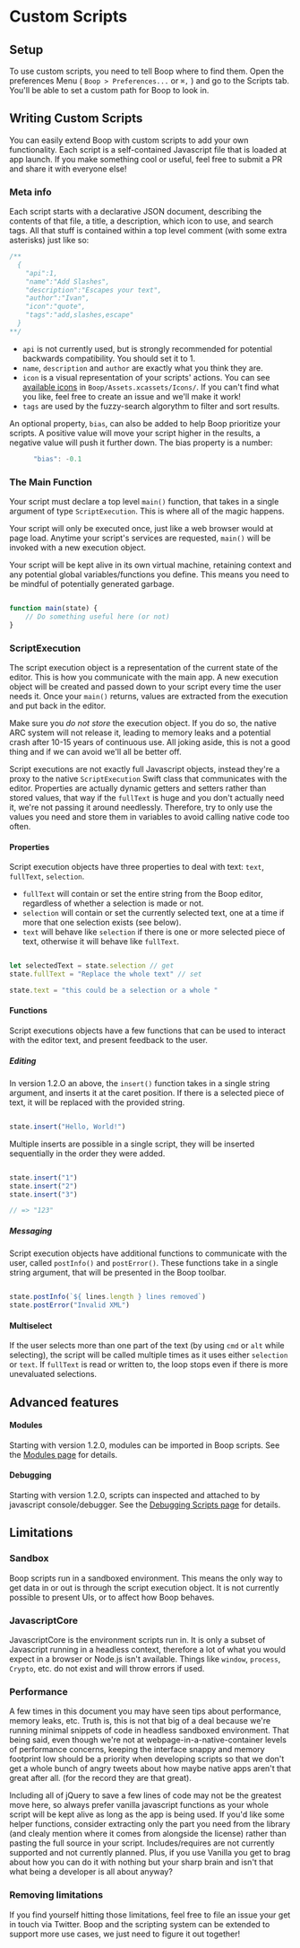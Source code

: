 # Custom Scripts


## Setup

To use custom scripts, you need to tell Boop where to find them. Open the preferences Menu ( `Boop > Preferences...` or `⌘,` ) and go to the Scripts tab. You'll be able to set a custom path for Boop to look in.


## Writing Custom Scripts

You can easily extend Boop with custom scripts to add your own functionality. Each script is a self-contained Javascript file that is loaded at app launch. If you make something cool or useful, feel free to submit a PR and share it with everyone else!

### Meta info

Each script starts with a declarative JSON document, describing the contents of that file, a title, a description, which icon to use, and search tags. All that stuff is contained within a top level comment (with some extra asterisks) just like so:

```javascript
/**
  {
    "api":1,
    "name":"Add Slashes",
    "description":"Escapes your text",
    "author":"Ivan",
    "icon":"quote",
    "tags":"add,slashes,escape"
  }
**/
```

* `api` is not currently used, but is strongly recommended for potential backwards compatibility. You should set it to 1.
* `name`, `description` and `author` are exactly what you think they are.
* `icon` is a visual representation of your scripts' actions. You can see [available icons][icons-link] in `Boop/Assets.xcassets/Icons/`. If you can't find what you like, feel free to create an issue and we'll make it work!
* `tags` are used by the fuzzy-search algorythm to filter and sort results.

[icons-link]: ../Boop/Assets.xcassets/Icons

An optional property, `bias`, can also be added to help Boop prioritize your scripts. A positive value will move your script higher in the results, a negative value will push it further down. The bias property is a number:

```javascript
      "bias": -0.1
```



### The Main Function

Your script must declare a top level `main()` function, that takes in a single argument of type `ScriptExecution`. This is where all of the magic happens.

Your script will only be executed once, just like a web browser would at page load. Anytime your script's services are requested, `main()` will be invoked with a new execution object. 

Your script will be kept alive in its own virtual machine, retaining context and any potential global variables/functions you define. This means you need to be mindful of potentially generated garbage.

```js

function main(state) {
    // Do something useful here (or not)
}

```

### ScriptExecution

The script execution object is a representation of the current state of the editor. This is how you communicate with the main app. A new execution object will be created and passed down to your script every time the user needs it. Once your `main()` returns, values are extracted from the execution and put back in the editor.

Make sure you *do not store* the execution object. If you do so, the native ARC system will not release it, leading to memory leaks and a potential crash after 10-15 years of continuous use. All joking aside, this is not a good thing and if we can avoid we'll all be better off.

Script executions are not exactly full Javascript objects, instead they're a proxy to the native `ScriptExecution` Swift class that communicates with the editor. Properties are actually dynamic getters and setters rather than stored values, that way if the `fullText` is huge and you don't actually need it, we're not passing it around needlessly. Therefore, try to only use the values you need and store them in variables to avoid calling native code too often.

#### Properties

Script execution objects have three properties to deal with text: `text`, `fullText`, `selection`.

* `fullText` will contain or set the entire string from the Boop editor, regardless of whether a selection is made or not.
* `selection` will contain or set the currently selected text, one at a time if more that one selection exists (see below).
* `text`  will behave like `selection` if there is one or more selected piece of text, otherwise it will behave like `fullText`. 

```js

let selectedText = state.selection // get
state.fullText = "Replace the whole text" // set

state.text = "this could be a selection or a whole "

```

#### Functions

Script executions objects have a few functions that can be used to interact with the editor text, and present feedback to the user.

##### Editing

In version 1.2.O an above, the `insert()` function takes in a single string argument, and inserts it at the caret position. If there is a selected piece of text, it will be replaced with the provided string.

```js

state.insert("Hello, World!")

```

Multiple inserts are possible in a single script, they will be inserted sequentially in the order they were added.

```js

state.insert("1")
state.insert("2")
state.insert("3")

// => "123"

```


##### Messaging

Script execution objects have additional functions to communicate with the user, called `postInfo()` and `postError()`. These functions take in a single string argument, that will be presented in the Boop toolbar.

```js

state.postInfo(`${ lines.length } lines removed`)
state.postError("Invalid XML")

```


#### Multiselect

If the user selects more than one part of the text (by using `cmd` or `alt` while selecting), the script will be called multiple times as it uses either `selection` or `text`. If `fullText` is read or written to, the loop stops even if there is more unevaluated selections.


## Advanced features

#### Modules

Starting with version 1.2.0, modules can be imported in Boop scripts. See the [Modules page](Modules.md) for details.

#### Debugging

Starting with version 1.2.0, scripts can inspected and attached to by javascript console/debugger. See the [Debugging Scripts page](Debugging.md) for details.


## Limitations

### Sandbox

Boop scripts run in a sandboxed environment. This means the only way to get data in or out is through the script execution object. It is not currently possible to present UIs, or to affect how Boop behaves.

### JavascriptCore

JavascriptCore is the environment scripts run in. It is only a subset of Javascript running in a headless context, therefore a lot of what you would expect in a browser or Node.js isn't available. Things like `window`, `process`, `Crypto`, etc. do not exist and will throw errors if used. 

### Performance

A few times in this document you may have seen tips about performance, memory leaks, etc. Truth is, this is not that big of a deal because we're running minimal snippets of code in headless sandboxed environment. That being said, even though we're not at webpage-in-a-native-container levels of performance concerns, keeping the interface snappy and memory footprint low should be a priority when developing scripts so that we don't get a whole bunch of angry tweets about how maybe native apps aren't that great after all. (for the record they are that great).

Including all of jQuery to save a few lines of code may not be the greatest move here, so always prefer vanilla javascript functions as your whole script will be kept alive as long as the app is being used. If you'd like some helper functions, consider extracting only the part you need from the library (and clealy mention where it comes from alongside the license) rather than pasting the full source in your script. Includes/requires are not currently supported and not currently planned. Plus, if you use Vanilla you get to brag about how you can do it with nothing but your sharp brain and isn't that what being a developer is all about anyway?

### Removing limitations

If you find yourself hitting those limitations, feel free to file an issue your get in touch via Twitter. Boop and the scripting system can be extended to support more use cases, we just need to figure it out together!
